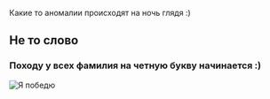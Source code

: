 Какие то аномалии происходят на ночь глядя :)
## Не то слово

### Походу у всех фамилия на четную букву начинается :)

![Я победю](https://cdn-images-1.medium.com/max/1200/1*bFu7s2lTtsKm9-F2C6L_xA.jpeg)